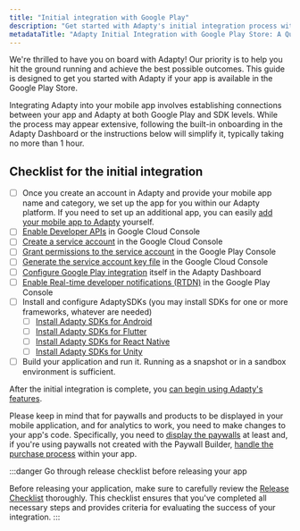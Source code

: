 ```yaml
---
title: "Initial integration with Google Play"
description: "Get started with Adapty's initial integration process with the Googple Play Store, ensuring seamless connectivity and enabling access to Adapty's powerful features for optimizing user engagement. Explore step-by-step instructions for integrating your mobile app with Adapty and start leveraging its capabilities today"
metadataTitle: "Adapty Initial Integration with Google Play Store: A Quick Guide"
---
```


We're thrilled to have you on board with Adapty! Our priority is to help you hit the ground running and achieve the best possible outcomes. This guide is designed to get you started with Adapty if your app is available in the Google Play Store.

Integrating Adapty into your mobile app involves establishing connections between your app and Adapty at both Google Play and SDK levels. While the process may appear extensive, following the built-in onboarding in the Adapty Dashboard or the instructions below will simplify it, typically taking no more than 1 hour.

## Checklist for the initial integration

- [ ] Once you create an account in Adapty and provide your mobile app name and category, we set up the app for you within our Adapty platform. If you need to set up an additional app, you can easily [add your mobile app to Adapty](register-your-mobile-application-in-adapty) yourself.
- [ ] [Enable Developer APIs](enabling-of-devepoler-api) in Google Cloud Console
- [ ] [Create a service account](create-service-account) in the Google Cloud Console
- [ ] [Grant permissions to the service account](grant-permissions-to-service-account) in the Google Play Console
- [ ] [Generate the service account key file](create-service-account-key-file)  in the Google Cloud Console
- [ ] [Configure Google Play integration](google-play-store-connection-configuration) itself in the Adapty Dashboard
- [ ] [Enable Real-time developer notifications (RTDN)](enable-real-time-developer-notifications-rtdn) in the Google Play Console
- [ ] Install and configure AdaptySDKs (you may install SDKs for one or more frameworks, whatever are needed)
  - [ ] [Install Adapty SDKs for Android](adapty-sdk-installation-android)
  - [ ] [Install Adapty SDKs for Flutter](flutter-adapty-sdk-installation-and-configuration)
  - [ ] [Install Adapty SDKs for React Native](sdk-installation-reactnative)
  - [ ] [Install Adapty SDKs for Unity](sdk-installation-unity)
- [ ] Build your application and run it. Running as a snapshot or in a sandbox environment is sufficient.

After the initial integration is complete, you [can begin using Adapty's features](paywalls-products-and-placements). 

Please keep in mind that for paywalls and products to be displayed in your mobile application, and for analytics to work, you need to make changes to your app's code. Specifically, you need to [display the paywalls](display-pb-paywalls) at least and, if you're using paywalls not created with the Paywall Builder, [handle the purchase process](making-purchases) within your app.

:::danger
Go through release checklist before releasing your app

Before releasing your application, make sure to carefully review the [Release Checklist](release-checklist) thoroughly. This checklist ensures that you've completed all necessary steps and provides criteria for evaluating the success of your integration.
:::